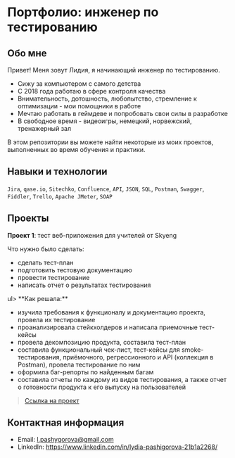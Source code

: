 # Портфолио: инженер по тестированию

## Обо мне

Привет! Меня зовут Лидия, я начинающий инженер по тестированию. 
  - Сижу за компьютером с самого детства
  - С 2018 года работаю в сфере контроля качества</li>
  - Внимательность, дотошность, любопытство, стремление к оптимизации - мои помощники в работе
  - Мечтаю работать в геймдеве и попробовать свои силы в разработке
  - В свободное время - видеоигры, немецкий, норвежский, тренажерный зал

В этом репозитории вы можете найти некоторые из моих проектов, выполненных во время обучения и практики.
<br>
## Навыки и технологии
``Jira``, ``qase.io``, ``Sitechko``, ``Confluence``, ``API``, ``JSON``, ``SQL``, ``Postman``, ``Swagger``, ``Fiddler``, ``Trello``, ``Apache JMeter``, ``SOAP``

## Проекты
**Проект 1**: тест веб-приложения для учителей от Skyeng

<p>Что нужно было сделать:</p>
<ul>
<li>сделать тест-план</li>
<li>подготовить тестовую документацию</li>
<li>провести тестирование</li>
<li>написать отчет о результатах тестирования</li>
</ul>ul>
**Как решала:**

* изучила требования к функционалу и документацию проекта, провела их тестирование
* проанализировала стейкхолдеров и написала приемочные тест-кейсы
* провела декомпозицию продукта, составила тест-план
* составила функциональный чек-лист, тест-кейсы для smoke-тестирования, приёмочного, регрессионного и API (коллекция в Postman), провела тестирование по ним
* оформила баг-репорты по найденным багам
* составила отчеты по каждому из видов тестирования, а также отчет о готовности продукта к его выпуску на пользователей

> [Ссылка на проект](https://prof-qa-40.atlassian.net/wiki/spaces/~63cd63fded33fd0707b7f79c/pages/65597)

## Контактная информация

* Email: l.pashygorova@gmail.com
* LinkedIn: https://www.linkedin.com/in/lydia-pashigorova-21b1a2268/
